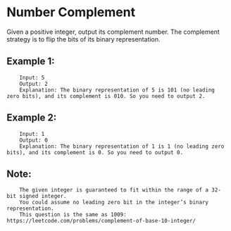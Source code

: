 # Number Complement

Given a positive integer, output its complement number. The complement strategy is to flip the bits of its binary representation.


## Example 1:

        Input: 5
        Output: 2
        Explanation: The binary representation of 5 is 101 (no leading zero bits), and its complement is 010. So you need to output 2.
 
## Example 2:

        Input: 1
        Output: 0
        Explanation: The binary representation of 1 is 1 (no leading zero bits), and its complement is 0. So you need to output 0.
 
## Note:

        The given integer is guaranteed to fit within the range of a 32-bit signed integer.
        You could assume no leading zero bit in the integer’s binary representation.
        This question is the same as 1009: https://leetcode.com/problems/complement-of-base-10-integer/